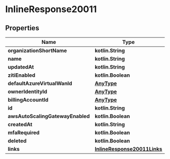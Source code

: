 
# InlineResponse20011

## Properties
Name | Type | Description | Notes
------------ | ------------- | ------------- | -------------
**organizationShortName** | **kotlin.String** |  | 
**name** | **kotlin.String** |  | 
**updatedAt** | **kotlin.String** |  | 
**zitiEnabled** | **kotlin.Boolean** |  | 
**defaultAzureVirtualWanId** | [**AnyType**](.md) |  | 
**ownerIdentityId** | [**AnyType**](.md) |  | 
**billingAccountId** | [**AnyType**](.md) |  | 
**id** | **kotlin.String** |  | 
**awsAutoScalingGatewayEnabled** | **kotlin.Boolean** |  | 
**createdAt** | **kotlin.String** |  | 
**mfaRequired** | **kotlin.Boolean** |  | 
**deleted** | **kotlin.Boolean** |  | 
**links** | [**InlineResponse20011Links**](InlineResponse20011Links.md) |  | 




